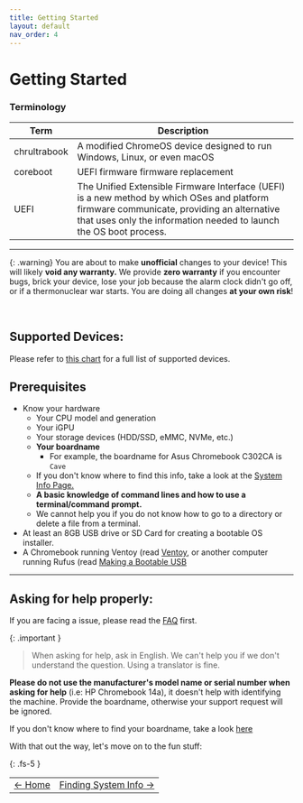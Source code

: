 ```yaml
---
title: Getting Started
layout: default
nav_order: 4
---
```


# Getting Started

### Terminology 

| **Term** | **Description** |  
| - | - |
| chrultrabook | A modified ChromeOS device designed to run Windows, Linux, or even macOS |   
| coreboot     | UEFI firmware firmware replacement |  
| UEFI         | The Unified Extensible Firmware Interface (UEFI) is a new method by which OSes and platform firmware communicate, providing an alternative that uses only the information needed to launch the OS boot process. |  

---

{: .warning}
You are about to make **unofficial** changes to your device! This will likely **void any warranty.** We provide **zero warranty** if you encounter bugs, brick your device, lose your job because the alarm clock didn't go off, or if a thermonuclear war starts. You are doing all changes **at your own risk**!

<br>

## Supported Devices:

Please refer to [this chart](supported-devices.html) for a full list of supported devices.

## Prerequisites

* Know your hardware 
  * Your CPU model and generation
  * Your iGPU
  * Your storage devices (HDD/SSD, eMMC, NVMe, etc.)
  * **Your boardname**
    * For example, the boardname for Asus Chromebook C302CA is ```Cave```
  * If you don't know where to find this info, take a look at the [System Info Page.](system-info.html)
  * **A basic knowledge of command lines and how to use a terminal/command prompt.**
  * We cannot help you if you do not know how to go to a directory or delete a file from a terminal.
* At least an 8GB USB drive or SD Card for creating a bootable OS installer.
* A Chromebook running Ventoy (read [Ventoy](ventoy.html), or another computer running Rufus (read [Making a Bootable USB](bootableusb.html)

---

## Asking for help properly:
If you are facing a issue, please read the [FAQ](faq.html) first.

{: .important } 
> When asking for help, ask in English. We can't help you if we don't understand the question. Using a translator is fine.

**Please do not use the manufacturer's model name or serial number when asking for help** (i.e: HP Chromebook 14a), it doesn't help with identifying the machine. Provide the boardname, otherwise your support request will be ignored. 

If you don't know where to find your boardname, take a look [here](system-info.html)

With that out the way, let's move on to the fun stuff:

{: .fs-5 }


<table>
<tr>
<td class="navtable-l">
<a href="https://chrultrabook.github.io/docs/">← Home</a> 
</td>
<td class="navtable-r">
<a href="system-info.html">Finding System Info →</a> 
</td>
</tr>
</table>
